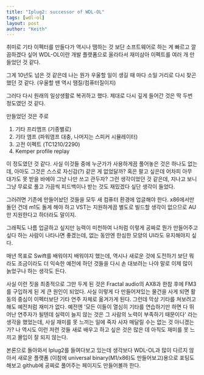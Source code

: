 ```yaml
---
title: "Iplug2: successor of WDL-OL"
tags: [wdl-ol]
layout: post
author: "Keith"
---
```


취미로 기타 이펙터를 만들다가 역시나 땜하는 것 보단 소프트웨어로 하는 게 빠르고 깔끔하겠다 싶어 WDL-OL이란 개발 플랫폼으로 올라타서 재미삼아 이펙트를 여러 개 만들었던 것 같다.

그게 10년도 넘은 것 같은데 나는 뭔가 우울할 일이 생길 때 마다 소일 거리로 다시 찾곤 했던 것 같다. (우울할 땐 역시 땜질/컴퓨터질이지)

그러다 다시 원래의 일상생활로 복귀하고 했다. 제대로 다시 깊게 들어간 것은 딱 두번 정도였던 것 같다.

만들었던 것은 주로

1. 기타 프리앰프 (기종별로)
1. 기타 앰프 (파워앰프 대충, 나머지는 스피커 시뮬레이터)
1. 고전 이펙트 (TC1210/2290)
1. Kemper profile replay

이 정도였던 것 같다. 사실 이것들 중에 누군가가 사용하게끔 풀어놓은 것은 하나도 없는데, 아마도 그것은 스스로 자신감(?) 같은 게 없었달까? 혹은 팔고 싶은데 어차피 아무 대가도 못 받을 바에야 그냥 나만 쓰고 관두자? 그런 생각이었던 것 같은데, 지나고 보니 그냥 무료로 풀고 가끔씩 피드백이나 받는 것도 재밌겠다 싶단 생각이 들었다.

그러려면 기존에 만들어놨던 것들을 모두 새 컴퓨터 환경에 업글해야 한다. x86에서만 돌던 건데 m1도 돌게 해야 하고 VST는 지원하게끔 별도로 빌드할 생각이 없으므로 AU만 지원한다고 하더라도 말이지.

그래픽도 나름 업글하고 싶지만 능력이 미천하여 나처럼 이렇게 공짜로 뭔가 만들어주고 싶다 하는 사람이 나타나면 좋겠는데, 없는 동안엔 한심한 모양의 UI라도 유지해야지 싶다.

매년 목표로 Swift를 배워야지 배워야지 했는데, 역시나 새로운 것에 도전하기 보단 뭐라도 조금이라도 더 익숙한 예전에 하던 것들을 다시 손 대보려는 나야 말로 이제 많이 늙었구나 하는 생각도 든다.

사실 이런 짓을 최종적으로 그만 두게 된 것은 Fractal audio의 AX8과 한참 후에 FM3를 구입하게 된 게 큰 원인이 되었다. 사실 이렇게 다 만들어져있는 물건을 사게 되면 활동의 중심이 이펙터보단 기타 연주 자체로 옮겨가게 된다. 그런데 막상 기타를 쳐보려고 해도 예전처럼 재미가 없다. 예전엔 '모든 이들이 열심히 기타를 연습하기만 하면 다 뛰어난 연주자가 될텐데 실력이 늘지 않는 것은 그 사람의 노력이 부족하기 때문이다' 라는 생각을 했었는데, 사실 재미를 못 느끼는 일에 죽자 사자 매달릴 수는 없는 것 아니겠는가? 나 역시도 이런 저런 것들 새로 배우고 하고 싶은 것은 많은 데 아직도 재미를 못 느끼고 몰입이 잘 되지 않는다.

본론으로 돌아와서 Iplug2를 들여다보고 있는데 생각보다 WDL-OL과 많이 다르지 않아서 새로운 플랫폼 (이참에 universal binary(M1/x86)도 만들어보고)용으로 포팅도 해보고 github에 공짜로 풀어주는 페이지도 만들어볼까 한다.